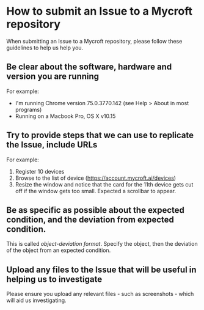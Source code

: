 # How to submit an Issue to a Mycroft repository

When submitting an Issue to a Mycroft repository, please follow these guidelines to help us help you. 

## Be clear about the software, hardware and version you are running

For example: 

* I'm running Chrome version 75.0.3770.142 (see Help > About in most programs)
* Running on a Macbook Pro, OS X v10.15

## Try to provide steps that we can use to replicate the Issue, include URLs

For example: 

1. Register 10  devices
2. Browse to the list of device (https://account.mycroft.ai/devices)
3. Resize the window and notice that the card for the 11th device gets cut off if the window gets too small.  Expected a scrollbar to appear.

## Be as specific as possible about the expected condition, and the deviation from expected condition. 

This is called _object-deviation format_. Specify the object, then the deviation of the object from an expected condition. 


## Upload any files to the Issue that will be useful in helping us to investigate

Please ensure you upload any relevant files - such as screenshots - which will aid us investigating. 
